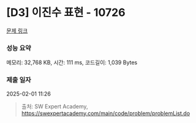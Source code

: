 # [D3] 이진수 표현 - 10726 

[문제 링크](https://swexpertacademy.com/main/code/problem/problemDetail.do?contestProbId=AXRSXf_a9qsDFAXS) 

### 성능 요약

메모리: 32,768 KB, 시간: 111 ms, 코드길이: 1,039 Bytes

### 제출 일자

2025-02-01 11:26



> 출처: SW Expert Academy, https://swexpertacademy.com/main/code/problem/problemList.do
